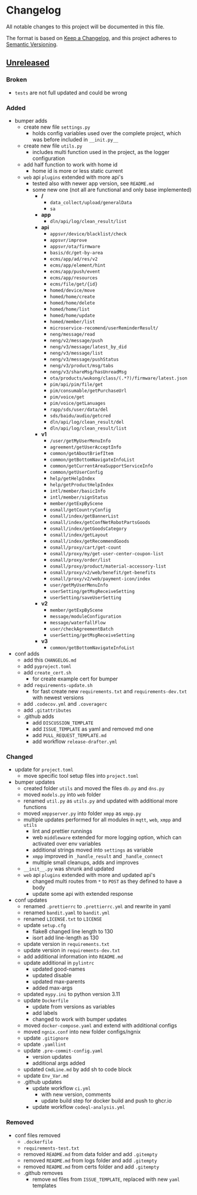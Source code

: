 # Changelog

All notable changes to this project will be documented in this file.

The format is based on [Keep a Changelog](https://keepachangelog.com/en/1.0.0/),
and this project adheres to [Semantic Versioning](https://semver.org/spec/v2.0.0.html).

## [Unreleased]

### Broken

- `tests` are not full updated and could be wrong

### Added

- bumper adds
  - create new file `settings.py`
    - holds config variables used over the complete project, which was before included in `__init.py__`
  - create new file `utils.py`
    - includes multi function used in the project, as the logger configuration
  - add half function to work with home id
    - home id is more or less static current
  - `web` api `plugins` extended with more api's
    - tested also with newer app version, see `README.md`
    - some new one (not all are functional and only base implemented)
      - **/**
        - `data_collect/upload/generalData`
        - `sa`
      - **app**
        - `dln/api/log/clean_result/list`
      - **api**
        - `appsvr/device/blacklist/check`
        - `appsvr/improve`
        - `appsvr/ota/firmware`
        - `basis/dc/get-by-area`
        - `ecms/app/ad/res/v2`
        - `ecms/app/element/hint`
        - `ecms/app/push/event`
        - `ecms/app/resources`
        - `ecms/file/get/{id}`
        - `homed/device/move`
        - `homed/home/create`
        - `homed/home/delete`
        - `homed/home/list`
        - `homed/home/update`
        - `homed/member/list`
        - `microservice-recomend/userReminderResult/`
        - `neng/message/read`
        - `neng/v2/message/push`
        - `neng/v3/message/latest_by_did`
        - `neng/v3/message/list`
        - `neng/v3/message/pushStatus`
        - `neng/v3/product/msg/tabs`
        - `neng/v3/shareMsg/hasUnreadMsg`
        - `ota/products/wukong/class/(.*?)/firmware/latest.json`
        - `pim/api/pim/file/get`
        - `pim/consumable/getPurchaseUrl`
        - `pim/voice/get`
        - `pim/voice/getLanuages`
        - `rapp/sds/user/data/del`
        - `sds/baidu/audio/getcred`
        - `dln/api/log/clean_result/del`
        - `dln/api/log/clean_result/list`
      - **v1**
        - `/user/getMyUserMenuInfo`
        - `agreement/getUserAcceptInfo`
        - `common/getAboutBriefItem`
        - `common/getBottomNavigateInfoList`
        - `common/getCurrentAreaSupportServiceInfo`
        - `common/getUserConfig`
        - `help/getHelpIndex`
        - `help/getProductHelpIndex`
        - `intl/member/basicInfo`
        - `intl/member/signStatus`
        - `member/getExpByScene`
        - `osmall/getCountryConfig`
        - `osmall/index/getBannerList`
        - `osmall/index/getConfNetRobotPartsGoods`
        - `osmall/index/getGoodsCategory`
        - `osmall/index/getLayout`
        - `osmall/index/getRecommendGoods`
        - `osmall/proxy/cart/get-count`
        - `osmall/proxy/my/get-user-center-coupon-list`
        - `osmall/proxy/order/list`
        - `osmall/proxy/product/material-accessory-list`
        - `osmall/proxy/v2/web/benefit/get-benefits`
        - `osmall/proxy/v2/web/payment-icon/index`
        - `user/getMyUserMenuInfo`
        - `userSetting/getMsgReceiveSetting`
        - `userSetting/saveUserSetting`
      - **v2**
        - `member/getExpByScene`
        - `message/moduleConfiguration`
        - `message/waterfallFlow`
        - `user/checkAgreementBatch`
        - `userSetting/getMsgReceiveSetting`
      - **v3**
        - `common/getBottomNavigateInfoList`
- conf adds
  - add this `CHANGELOG.md`
  - add `pyproject.toml`
  - add `create_cert.sh`
    - for create example cert for bumper
  - add `requirements-update.sh`
    - for fast create new `requirements.txt` and `requirements-dev.txt` with newest versions
  - add `.codecov.yml` and `.coveragerc`
  - add `.gitattributes`
  - .github adds
    - add `DISCUSSION_TEMPLATE`
    - add `ISSUE_TEMPLATE` as yaml and removed md one
    - add `PULL_REQUEST_TEMPLATE.md`
    - add workflow `release-drafter.yml`

### Changed

- update for `project.toml`
  - move specific tool setup files into `project.toml`
- bumper updates
  - created folder `utils` and moved the files `db.py` and `dns.py`
  - moved `models.py` into `web` folder
  - renamed `util.py` as `utils.py` and updated with additional more functions
  - moved `xmppserver.py` into folder `xmpp` as `xmpp.py`
  - multiple updates performed for all modules in `mqtt`, `web`, `xmpp` and `utils`
    - lint and prettier runnings
    - web `middleware` extended for more logging option, which can activated over env variables
    - additional strings moved into `settings` as variable
    - `xmpp` improved in `_handle_result` and `_handle_connect`
    - multiple small cleanups, adds and improves
  - `__init__.py` was shrunk and updated
  - `web` api `plugins` extended with more and updated api's
    - changed multi routes from `*` to `POST` as they defined to have a body
    - update some api with extended response
- conf updates
  - renamed `.prettierrc` to `.prettierrc.yml` and rewrite in yaml
  - renamed `bandit.yaml` to `bandit.yml`
  - renamed `LICENSE.txt` to `LICENSE`
  - update `setup.cfg`
    - flake8 changed line length to 130
    - isort add line-length as 130
  - update version in `requirements.txt`
  - update version in `requirements-dev.txt`
  - add additional information into `README.md`
  - update additional in `pylintrc`
    - updated good-names
    - updated disable
    - updated max-parents
    - added max-args
  - updated `mypy.ini` to python version 3.11
  - update `Dockerfile`
    - update from versions as variables
    - add labels
    - changed to work with bumper updates
  - moved `docker-compose.yaml` and extend with additional configs
  - moved `ngnix.conf` into new folder configs/ngnix
  - update `.gitignore`
  - update `.yamllint`
  - update `.pre-commit-config.yaml`
    - version updates
    - additional args added
  - updated `CmdLine.md` by add sh to code block
  - update `Env_Var.md`
  - .github updates
    - update workflow `ci.yml`
      - with new version, comments
      - update build step for docker build and push to ghcr.io
    - update workflow `codeql-analysis.yml`

### Removed

- conf files removed
  - `.dockerfile`
  - `requirements-test.txt`
  - removed `README.md` from data folder and add `.gitempty`
  - removed `README.md` from logs folder and add `.gitempty`
  - removed `README.md` from certs folder and add `.gitempty`
  - .github removes
    - remove `md` files from `ISSUE_TEMPLATE`, replaced with new `yaml` templates

[unreleased]: https://github.com/edenhaus/bumper/compare/dev...MVladislav:bumper:dev

